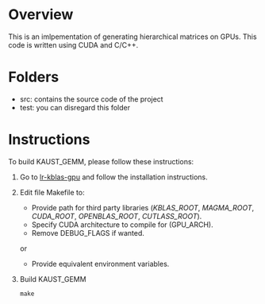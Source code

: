 # Overview
This is an imlpementation of generating hierarchical matrices on GPUs. This code is written using CUDA and C/C++.

# Folders
- src: contains the source code of the project
- test: you can disregard this folder

# Instructions

To build KAUST_GEMM, please follow these instructions:

1.  Go to  [lr-kblas-gpu](https://github.com/AdnanJaljuli/lr-kblas-gpu.git) and follow the installation instructions.

2.  Edit file Makefile to:
    - Provide path for third party libraries (_KBLAS_ROOT_, _MAGMA_ROOT_, _CUDA_ROOT_, _OPENBLAS_ROOT_, _CUTLASS_ROOT_).
    - Specify CUDA architecture to compile for (GPU_ARCH).
    - Remove DEBUG_FLAGS if wanted.

    or

    - Provide equivalent environment variables.

3.  Build KAUST_GEMM

        make
